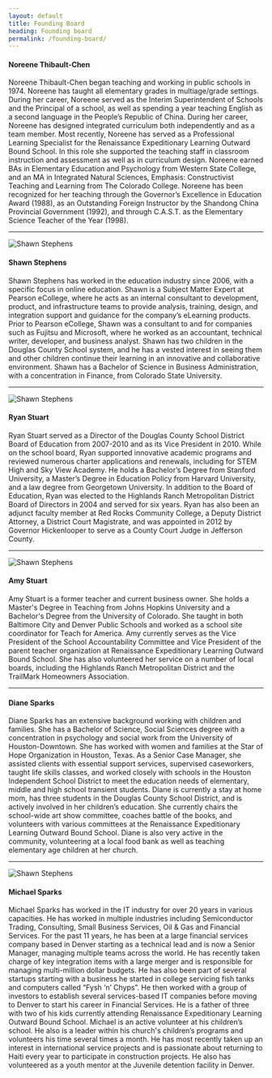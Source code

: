 ```yaml
---
layout: default
title: Founding Board
heading: Founding board
permalink: /founding-board/
---
```


<div class="media">
  <div class="media-left media-top">
  </div>
  <div class="media-body">
    <h4 class="media-heading">Noreene Thibault-Chen</h4>
    Noreene Thibault-Chen began teaching and working in public schools in 1974. Noreene has taught all elementary grades in multiage/grade settings.  During her career, Noreene served as the Interim Superintendent of Schools and the Principal of a school, as well as spending a year teaching English as a second language in the People’s Republic of China. During her career, Noreene has designed integrated curriculum both independently and as a team member. Most recently, Noreene has served as a Professional Learning Specialist for the Renaissance Expeditionary Learning Outward Bound School. In this role she supported the teaching staff in classroom instruction and assessment as well as in curriculum design. Noreene earned BAs in Elementary Education and Psychology from Western State College, and an MA in Integrated Natural Sciences, Emphasis: Constructivist Teaching and Learning from The Colorado College. Noreene has been recognized for her teaching through the Governor’s Excellence in Education Award (1988), as an Outstanding Foreign Instructor by the Shandong China Provincial Government (1992), and through C.A.S.T. as the Elementary Science Teacher of the Year (1998).
  </div>
</div>

<hr>

<div class="media">
  <div class="media-left media-top">
    <img class="media-object avatar avatar--lg" src="{{ site.baseurl }}/img/avatar/shawn-stephens.jpg" alt="Shawn Stephens">
  </div>
  <div class="media-body">
    <h4 class="media-heading">Shawn Stephens</h4>
    Shawn Stephens has worked in the education industry since 2006, with a specific focus in online education.  Shawn is a Subject Matter Expert at Pearson eCollege, where he acts as an internal consultant to development, product, and infrastructure teams to provide analysis, training, design, and integration support and guidance for the company’s eLearning products. Prior to Pearson eCollege, Shawn was a consultant to and for companies such as Fujitsu and Microsoft, where he worked as an accountant, technical writer, developer, and business analyst. Shawn has two children in the Douglas County School system, and he has a vested interest in seeing them and other children continue their learning in an innovative and collaborative environment. Shawn has a Bachelor of Science in Business Administration, with a concentration in Finance, from Colorado State University.
  </div>
</div>

<hr>

<div class="media">
  <div class="media-left media-top">
    <img class="media-object avatar avatar--lg" src="{{ site.baseurl }}/img/avatar/ryan-stuart.jpg" alt="Shawn Stephens">
  </div>
  <div class="media-body">
    <h4 class="media-heading">Ryan Stuart</h4>
    Ryan Stuart served as a Director of the Douglas County School District Board of Education from 2007-2010 and as its Vice President in 2010. While on the school board, Ryan supported innovative academic programs and reviewed numerous charter applications and renewals, including for STEM High and Sky View Academy. He holds a Bachelor’s Degree from Stanford University, a Master’s Degree in Education Policy from Harvard University, and a law degree from Georgetown University. In addition to the Board of Education, Ryan was elected to the Highlands Ranch Metropolitan District Board of Directors in 2004 and served for six years. Ryan has also been an adjunct faculty member at Red Rocks Community College, a Deputy District Attorney, a District Court Magistrate, and was appointed in 2012 by Governor Hickenlooper to serve as a County Court Judge in Jefferson County.
  </div>
</div>

<hr>

<div class="media">
  <div class="media-left media-top">
    <img class="media-object avatar avatar--lg" src="{{ site.baseurl }}/img/avatar/amy-stuart.jpg" alt="Shawn Stephens">
  </div>
  <div class="media-body">
    <h4 class="media-heading">Amy Stuart</h4>
    Amy Stuart is a former teacher and current business owner. She holds a Master's Degree in Teaching from Johns Hopkins University and a Bachelor's Degree from the University of Colorado. She taught in both Baltimore City and Denver Public Schools and worked as a school site coordinator for Teach for America. Amy currently serves as the Vice President of the School Accountability Committee and Vice President of the parent teacher organization at Renaissance Expeditionary Learning Outward Bound School. She has also volunteered her service on a number of local boards, including the Highlands Ranch Metropolitan District and the TrailMark Homeowners Association.
  </div>
</div>

<hr>

<div class="media">
  <div class="media-left media-top">
  </div>
  <div class="media-body">
    <h4 class="media-heading">Diane Sparks</h4>
    Diane Sparks has an extensive background working with children and families. She has a Bachelor of Science, Social Sciences degree with a concentration in psychology and social work from the University of Houston-Downtown.  She has worked with women and families at the Star of Hope Organization in Houston, Texas.  As a Senior Case Manager, she assisted clients with essential support services, supervised caseworkers, taught life skills classes, and worked closely with schools in the Houston Independent School District to meet the education needs of elementary, middle and high school transient students. Diane is currently a stay at home mom, has three students in the Douglas County School District, and is actively involved in her children’s education.  She currently chairs the school-wide art show committee, coaches battle of the books, and volunteers with various committees at the Renaissance Expeditionary Learning Outward Bound School.  Diane is also very active in the community, volunteering at a local food bank as well as teaching elementary age children at her church.
  </div>
</div>

<hr>

<div class="media">
  <div class="media-left media-top">
    <img class="media-object avatar avatar--lg" src="{{ site.baseurl }}/img/avatar/michael-sparks.jpg" alt="Shawn Stephens">
  </div>
  <div class="media-body">
    <h4 class="media-heading">Michael Sparks</h4>
    Michael Sparks has worked in the IT industry for over 20 years in various capacities.  He has worked in multiple industries including Semiconductor Trading, Consulting, Small Business Services, Oil &amp; Gas and Financial Services.  For the past 11 years, he has been at a large financial services company based in Denver starting as a technical lead and is now a Senior Manager, managing multiple teams across the world.  He has recently taken charge of key integration items with a large merger and is responsible for managing multi-million dollar budgets. He has also been part of several startups starting with a business he started in college servicing fish tanks and computers called “Fysh ‘n’ Chyps”.  He then worked with a group of investors to establish several services-based IT companies before moving to Denver to start his career in Financial Services. He is a father of three with two of his kids currently attending Renaissance Expeditionary Learning Outward Bound School.  Michael is an active volunteer at his children’s school. He also is a leader within his church's children’s programs and volunteers his time several times a month.  He has most recently taken up an interest in international service projects and is passionate about returning to Haiti every year to participate in construction projects.  He also has volunteered as a youth mentor at the Juvenile detention facility in Denver.
  </div>
</div>
